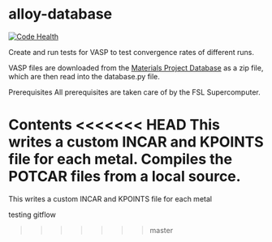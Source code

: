 # alloy-database
[![Code Health](https://landscape.io/github/hallover/alloy-database/master/landscape.svg?style=flat)](https://landscape.io/github/hallover/alloy-database/master)

Create and run tests for VASP to test convergence rates of different runs.


VASP files are downloaded from the [Materials Project Database](https://materialsproject.org/) as a zip file, which are then
read into the database.py file.

Prerequisites
All prerequisites are taken care of by the FSL Supercomputer. 




Contents
<<<<<<< HEAD
This writes a custom INCAR and KPOINTS file for each metal.
Compiles the POTCAR files from a local source.
=======
This writes a custom INCAR and KPOINTS file for each metal

testing gitflow
>>>>>>> master
